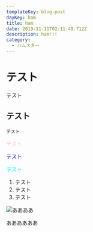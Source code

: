 ```yaml
---
templateKey: blog-post
dayKey: ham
title: ham
date: 2019-11-11T02:11:49.712Z
description: ham!!!
category:
  - ハムスター
---
```

# テスト

テスト

## テスト

```
テスト
```

<font color="Pink">テスト</font>

<font color="Blue">テスト</font>

<font color="Aqua">テスト</font>

1. テスト
2. テスト
3. テスト

![ああああ](/img/01.png "きなこ！")

ああああああ
